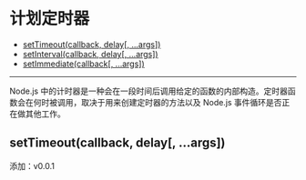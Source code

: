 # 计划定时器

* [setTimeout(callback, delay[, ...args])](#settimeoutcallback-delay-args)
* [setInterval(callback, delay[, ...args])](#setintervalcallback-delay-args)
* [setImmediate(callback[, ...args])](#setimmediatecallback-args)

--------------------------------------------------

Node.js 中的计时器是一种会在一段时间后调用给定的函数的内部构造。定时器函数会在何时被调用，取决于用来创建定时器的方法以及 Node.js 事件循环是否正在做其他工作。


## setTimeout(callback, delay[, ...args])

添加：v0.0.1

